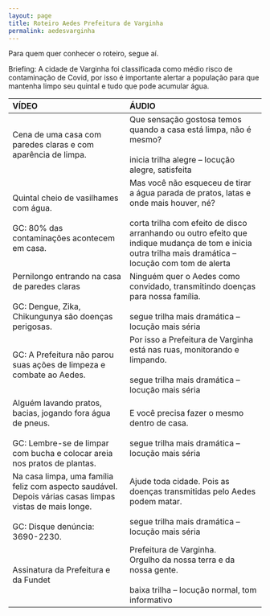 ```yaml
---
layout: page
title: Roteiro Aedes Prefeitura de Varginha
permalink: aedesvarginha
---
```


Para quem quer conhecer o roteiro, segue aí.  

Briefing: A cidade de Varginha foi classificada como médio risco de contaminação de Covid, por isso é importante alertar a população para que mantenha limpo seu quintal e tudo que pode acumular água.  


| **VÍDEO** | **ÁUDIO** |
| :-- | :-- |
| Cena de uma casa com paredes claras e com aparência de limpa. | Que sensação gostosa temos quando a casa está limpa, não é mesmo? <br /> <br /> inicia trilha alegre – locução alegre, satisfeita |
| Quintal cheio de vasilhames com água. <br /> <br /> GC: 80% das contaminações acontecem em casa. | Mas você não esqueceu de tirar a água parada de pratos, latas e onde mais houver, né? <br /> <br /> corta trilha com efeito de disco arranhando ou outro efeito que indique mudança de tom e inicia outra trilha mais dramática – locução com tom de alerta |
| Pernilongo entrando na casa de paredes claras <br /> <br /> GC: Dengue, Zika, Chikungunya são doenças perigosas. | Ninguém quer o Aedes como convidado, transmitindo doenças para nossa família. <br /> <br /> segue trilha mais dramática – locução mais séria |
| GC: A Prefeitura não parou suas ações de limpeza e combate ao Aedes. | Por isso a Prefeitura de Varginha está nas ruas, monitorando e limpando. <br /> <br /> segue trilha mais dramática – locução mais séria |
| Alguém lavando pratos, bacias, jogando fora água de pneus. <br /> <br /> GC: Lembre-se de limpar com bucha e colocar areia nos pratos de plantas. | E você precisa fazer o mesmo dentro de casa. <br /> <br /> segue trilha mais dramática – locução mais séria |
| Na casa limpa, uma família feliz com aspecto saudável. Depois várias casas limpas vistas de mais longe. <br /> <br /> GC: Disque denúncia: 3690-2230. | Ajude toda cidade. Pois as doenças transmitidas pelo Aedes podem matar. <br /> <br /> segue trilha mais dramática – locução mais séria |
| Assinatura da Prefeitura e da Fundet | Prefeitura de Varginha. <br /> Orgulho da nossa terra e da nossa gente. <br /> <br /> baixa trilha – locução normal, tom informativo |
